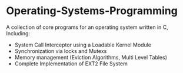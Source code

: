 # Operating-Systems-Programming
A collection of core programs for an operating system written in C,
Including:
* System Call Interceptor using a Loadable Kernel Module
* Synchronization via locks and Mutexs
* Memory management (Eviction Algorithms, Multi Level Tables)
* Complete Implementation of EXT2 File System

